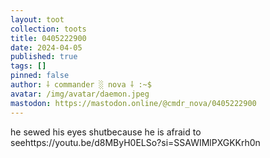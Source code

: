 ```yaml
---
layout: toot
collection: toots
title: 0405222900
date: 2024-04-05
published: true
tags: []
pinned: false
author: ⸸ commander ░ nova ⸸ :~$
avatar: /img/avatar/daemon.jpeg
mastodon: https://mastodon.online/@cmdr_nova/0405222900
---
```


he sewed his eyes shutbecause he is afraid to seehttps://youtu.be/d8MByH0ELSo?si=SSAWIMlPXGKKrh0n
